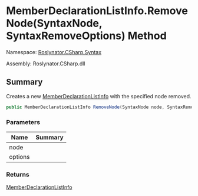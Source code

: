 # MemberDeclarationListInfo\.RemoveNode\(SyntaxNode, SyntaxRemoveOptions\) Method

Namespace: [Roslynator.CSharp.Syntax](../../README.md)

Assembly: Roslynator\.CSharp\.dll

## Summary

Creates a new [MemberDeclarationListInfo](../README.md) with the specified node removed\.

```csharp
public MemberDeclarationListInfo RemoveNode(SyntaxNode node, SyntaxRemoveOptions options)
```

### Parameters

| Name | Summary |
| ---- | ------- |
| node | |
| options | |

### Returns

[MemberDeclarationListInfo](../README.md)

